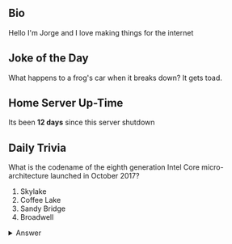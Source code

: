 ## Bio

Hello I'm Jorge and I love making things for the internet

## Joke of the Day

What happens to a frog's car when it breaks down? It gets toad.

## Home Server Up-Time

Its been **12 days** since this server shutdown


## Daily Trivia

What is the codename of the eighth generation Intel Core micro-architecture launched in October 2017?
 1. Skylake
 2. Coffee Lake
 3. Sandy Bridge
 4. Broadwell

<details>
  <summary>Answer</summary>
  Coffee Lake
</details>
